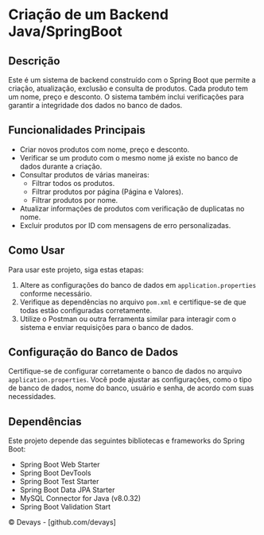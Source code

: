 # Criação de um Backend Java/SpringBoot

## Descrição
Este é um sistema de backend construído com o Spring Boot que permite a criação, atualização, exclusão e consulta de produtos. Cada produto tem um nome, preço e desconto. O sistema também inclui verificações para garantir a integridade dos dados no banco de dados.

## Funcionalidades Principais
- Criar novos produtos com nome, preço e desconto.
- Verificar se um produto com o mesmo nome já existe no banco de dados durante a criação.
- Consultar produtos de várias maneiras:
  - Filtrar todos os produtos.
  - Filtrar produtos por página (Página e Valores).
  - Filtrar produtos por nome.
- Atualizar informações de produtos com verificação de duplicatas no nome.
- Excluir produtos por ID com mensagens de erro personalizadas.

## Como Usar
Para usar este projeto, siga estas etapas:

1. Altere as configurações do banco de dados em `application.properties` conforme necessário.
2. Verifique as dependências no arquivo `pom.xml` e certifique-se de que todas estão configuradas corretamente.
3. Utilize o Postman ou outra ferramenta similar para interagir com o sistema e enviar requisições para o banco de dados.

## Configuração do Banco de Dados
Certifique-se de configurar corretamente o banco de dados no arquivo `application.properties`. Você pode ajustar as configurações, como o tipo de banco de dados, nome do banco, usuário e senha, de acordo com suas necessidades.

## Dependências
Este projeto depende das seguintes bibliotecas e frameworks do Spring Boot:
- Spring Boot Web Starter
- Spring Boot DevTools
- Spring Boot Test Starter
- Spring Boot Data JPA Starter
- MySQL Connector for Java (v8.0.32)
- Spring Boot Validation Start


© Devays - [github.com/devays]
